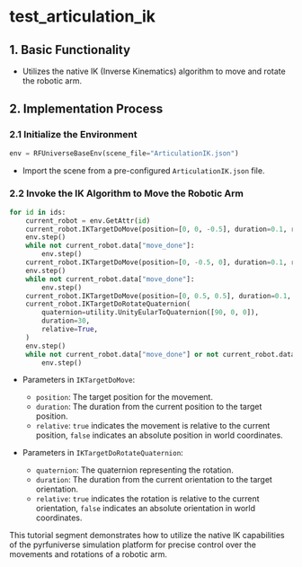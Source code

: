 # test_articulation_ik

## 1. Basic Functionality

- Utilizes the native IK (Inverse Kinematics) algorithm to move and rotate the robotic arm.

## 2. Implementation Process

### 2.1 Initialize the Environment

```python
env = RFUniverseBaseEnv(scene_file="ArticulationIK.json")
```

- Import the scene from a pre-configured `ArticulationIK.json` file.

### 2.2 Invoke the IK Algorithm to Move the Robotic Arm

```python
for id in ids:
    current_robot = env.GetAttr(id)
    current_robot.IKTargetDoMove(position=[0, 0, -0.5], duration=0.1, relative=True)
    env.step()
    while not current_robot.data["move_done"]:
        env.step()
    current_robot.IKTargetDoMove(position=[0, -0.5, 0], duration=0.1, relative=True)
    env.step()
    while not current_robot.data["move_done"]:
        env.step()
    current_robot.IKTargetDoMove(position=[0, 0.5, 0.5], duration=0.1, relative=True)
    current_robot.IKTargetDoRotateQuaternion(
        quaternion=utility.UnityEularToQuaternion([90, 0, 0]),
        duration=30,
        relative=True,
    )
    env.step()
    while not current_robot.data["move_done"] or not current_robot.data["rotate_done"]:
        env.step()
```

- Parameters in `IKTargetDoMove`:
  
  - `position`: The target position for the movement.
  - `duration`: The duration from the current position to the target position.
  - `relative`: `true` indicates the movement is relative to the current position, `false` indicates an absolute position in world coordinates.

- Parameters in `IKTargetDoRotateQuaternion`:
  
  - `quaternion`: The quaternion representing the rotation.
  - `duration`: The duration from the current orientation to the target orientation.
  - `relative`: `true` indicates the rotation is relative to the current orientation, `false` indicates an absolute orientation in world coordinates.

This tutorial segment demonstrates how to utilize the native IK capabilities of the pyrfuniverse simulation platform for precise control over the movements and rotations of a robotic arm.